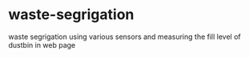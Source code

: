 # waste-segrigation
waste segrigation using various sensors and measuring the fill level of dustbin in web page
